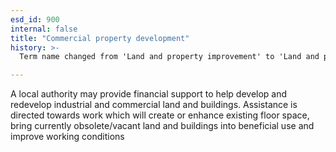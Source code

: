 ```yaml
---
esd_id: 900
internal: false
title: "Commercial property development"
history: >-
  Term name changed from 'Land and property improvement' to 'Land and property - improvement' in version 3.00. Name changed to 'Commercial property development' in version 4.00.

---
```


A local authority may provide financial support to help develop and redevelop industrial and commercial land and buildings.  Assistance is directed towards work which will create or enhance existing floor space, bring currently obsolete/vacant land and buildings into beneficial use and improve working conditions

